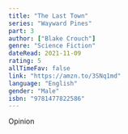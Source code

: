 ```yaml
---
title: "The Last Town"
series: "Wayward Pines"
part: 3
author: ["Blake Crouch"]
genre: "Science Fiction"
dateRead: 2021-11-09
rating: 5
allTimeFav: false
link: "https://amzn.to/3SNq1md"
language: "English"
gender: "Male"
isbn: "9781477822586"
---
```


Opinion